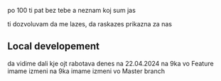 po 100 ti pat bez tebe a neznam koj sum jas

ti dozvoluvam da me lazes, da raskazes prikazna za nas


## Local developement

da vidime dali kje ojt rabotava denes na 22.04.2024
na 9ka vo Feature imame izmeni
na 9ka imame izmeni vo Master branch
